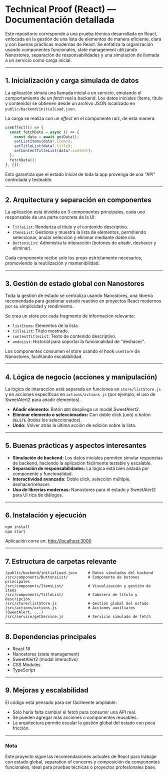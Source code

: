 # Technical Proof (React) — Documentación detallada

Este repositorio corresponde a una prueba técnica desarrollada en React, enfocada en la gestión de una lista de elementos de manera eficiente, clara y con buenas prácticas modernas de React. Se enfatiza la organización usando componentes funcionales, state management utilizando Nanostores, separación de responsabilidades y una simulación de llamada a un servicio como carga inicial.

---

## 1. Inicialización y carga simulada de datos

La aplicación simula una llamada inicial a un servicio, emulando el comportamiento de un _fetch_ real a backend. Los datos iniciales (ítems, título y contenido) se obtienen desde un archivo JSON localizado en `public/backend/initialLoad.json`.

La carga se realiza con un _effect_ en el componente raíz, de esta manera:

```jsx
useEffect(() => {
  const fetchData = async () => {
    const data = await getData();
    setListItems(data?.items);
    setTitleList(data?.title);
    setContentTitleList(data?.content);
  };
  fetchData();
}, []);
```

Esto garantiza que el estado inicial de toda la app provenga de una "API" controlada y testeable.

---

## 2. Arquitectura y separación en componentes

La aplicación está dividida en 3 componentes principales, cada uno responsable de una parte concreta de la UI:

- `TitleList`: Renderiza el título y el contenido descriptivo.
- `ItemsList`: Gestiona y muestra la lista de elementos, permitiendo seleccionar, anular selección y eliminar mediante doble clic.
- `ButtonsList`: Administra la interacción (botones de añadir, deshacer y eliminar).

Cada componente recibe solo los props estrictamente necesarios, promoviendo la reutilización y mantenibilidad.

---

## 3. Gestión de estado global con Nanostores

Toda la gestión de estado se centraliza usando Nanostores, una librería recomendada para gestionar estado reactivo en proyectos React modernos por su simplicidad y rendimiento.

Se crea un store por cada fragmento de información relevante:

- `listItems`: Elementos de la lista.
- `titleList`: Título mostrado.
- `contentTitleList`: Texto de contenido descriptivo.
- `undoList`: Historial para soportar la funcionalidad de "deshacer".

Los componentes consumen el store usando el hook `useStore` de Nanostores, facilitando escalabilidad.

---

## 4. Lógica de negocio (acciones y manipulación)

La lógica de interacción está separada en funciones en `store/listStore.js` y en acciones específicas en `actions/actions.js` (por ejemplo, el uso de SweetAlert2 para añadir elementos).

- **Añadir elemento:** Botón `ADD` despliega un modal SweetAlert2.
- **Eliminar elemento o seleccionados:** Con doble click (uno) o botón `DELETE` (todos los seleccionados).
- **Undo:** Volver atrás la última acción de edición sobre la lista.

---

## 5. Buenas prácticas y aspectos interesantes

- **Simulación de backend:** Los datos iniciales permiten simular respuestas de backend, haciendo la aplicación fácilmente testable y escalable.
- **Separación de responsabilidades:** La lógica está bien aislada por componente y funcionalidad.
- **Interactividad avanzada:** Doble click, selección múltiple, deshacer/rehacer.
- **Uso de librerías modernas:** Nanostores para el estado y SweetAlert2 para UI rica de diálogos.

---

## 6. Instalación y ejecución

```bash
npm install
npm start
```

Aplicación corre en: [http://localhost:3000](http://localhost:3000)

---

## 7. Estructura de carpetas relevante

```
/public/backend/initialLoad.json     # Datos simulados del backend
/src/components/ButtonsList/         # Componente de botones principales
/src/components/ItemsList/           # Visualización y gestión de ítems
/src/components/TitleList/           # Cabecera de título y descripción
/src/store/listStore.js              # Gestión global del estado
/src/actions/actions.js              # Acciones auxiliares (SweetAlert, ...)
/src/service/getService.js           # Servicio simulado de fetch
```

---

## 8. Dependencias principales

- React 18
- Nanostores (state management)
- SweetAlert2 (modal interactivo)
- CSS Modules
- TypeScript

---

## 9. Mejoras y escalabilidad

El código está pensado para ser fácilmente ampliable:
- Solo haría falta cambiar el fetch para consumir una API real.
- Se pueden agregar más acciones o componentes reusables.
- La arquitectura permite escalar la gestión global del estado con poca fricción.

---

### Nota

Este proyecto sigue las recomendaciones actuales de React para trabajar con estado global, separation of concerns y composición de componentes funcionales, ideal para pruebas técnicas o proyectos profesionales base.
